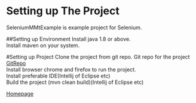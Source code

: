 # Setting up The Project

SeleniumMMtExample is example project for Selenium.

##Setting up Environment
Install java 1.8 or above. <br/>
Install maven on your system.<br/>


#Setting up Project
Clone the project from git repo. Git repo for the project [GitRepo](https://github.com/shubhamsinghb/seleniumMmtExample) <br/>
Install browser chrome and firefox to run the project.<br/>
Install preferable IDE(Intellij of Eclipse etc)<br/>
Build the project (mvn clean build)(Intellij of Eclipse etc)<br/>

[Homepage](../../README.md)

